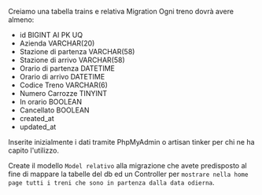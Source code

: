 Creiamo una tabella trains e relativa Migration
Ogni treno dovrà avere almeno:
- id BIGINT AI PK UQ
- Azienda VARCHAR(20)
- Stazione di partenza VARCHAR(58)
- Stazione di arrivo VARCHAR(58)
- Orario di partenza DATETIME
- Orario di arrivo DATETIME
- Codice Treno VARCHAR(6)
- Numero Carrozze TINYINT
- In orario BOOLEAN
- Cancellato BOOLEAN
- created_at
- updated_at
<!-- È probabile che siano necessarie altre colonne per far funzionare la tabella nel modo corretto :occhiolino: -->
Inserite inizialmente i dati tramite PhpMyAdmin o artisan tinker per chi ne ha capito l'utilizzo.

Create il modello `Model relativo` alla migrazione che avete predisposto al fine di mappare la tabelle del db ed un Controller per `mostrare nella home page tutti i treni che sono in partenza dalla data odierna`.


